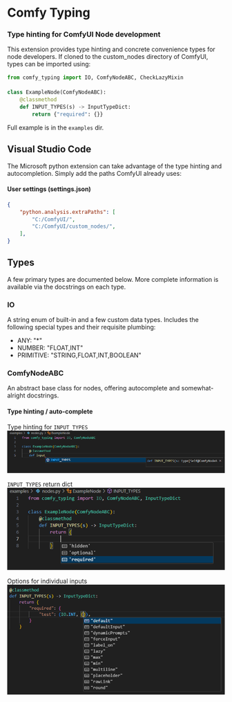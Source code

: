 # Comfy Typing
### Type hinting for ComfyUI Node development

This extension provides type hinting and concrete convenience types for node developers.
If cloned to the custom_nodes directory of ComfyUI, types can be imported using:

```python
from comfy_typing import IO, ComfyNodeABC, CheckLazyMixin

class ExampleNode(ComfyNodeABC):
    @classmethod
    def INPUT_TYPES(s) -> InputTypeDict:
        return {"required": {}}
```

Full example is in the `examples` dir.

## Visual Studio Code

The Microsoft python extension can take advantage of the type hinting and autocompletion.  Simply add the paths ComfyUI already uses:

#### User settings (settings.json)
```json
{
    "python.analysis.extraPaths": [
        "C:/ComfyUI/",
        "C:/ComfyUI/custom_nodes/",
    ],
}
```

## Types
A few primary types are documented below.  More complete information is available via the docstrings on each type.

### IO
A string enum of built-in and a few custom data types.  Includes the following special types and their requisite plumbing:
- ANY: "*"
- NUMBER: "FLOAT,INT"
- PRIMITIVE: "STRING,FLOAT,INT,BOOLEAN"

### ComfyNodeABC
An abstract base class for nodes, offering autocomplete and somewhat-alright docstrings.

#### Type hinting / auto-complete
Type hinting for `INPUT_TYPES`
![INPUT_TYPES auto-completion in Visual Studio Code](examples/input_types.png)

`INPUT_TYPES` return dict
![INPUT_TYPES return value type hinting in Visual Studio Code](examples/required_hint.png)

Options for individual inputs
![INPUT_TYPES return value option auto-completion in Visual Studio Code](examples/input_options.png)
